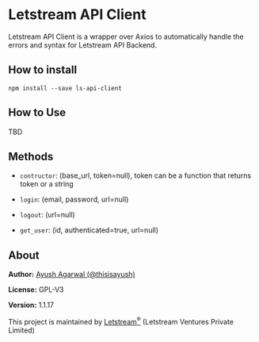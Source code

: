 # Letstream API Client

Letstream API Client is a wrapper over Axios to automatically handle the errors and syntax for Letstream API Backend.

## How to install

```
npm install --save ls-api-client
```

## How to Use

TBD

## Methods

- `contructor`: (base_url, token=null), token can be a function that returns token or a string

- `login`: (email, password, url=null)
- `logout`: (url=null)
- `get_user`: (id, authenticated=true, url=null)

## About

**Author:** [Ayush Agarwal (@thisisayush)](https://github.com/thisisayush)

**License:** GPL-V3

**Version:** 1.1.17

This project is maintained by [Letstream<sup>&reg;</sup>](https://www.theletstream.com) (Letstream Ventures Private Limited)
